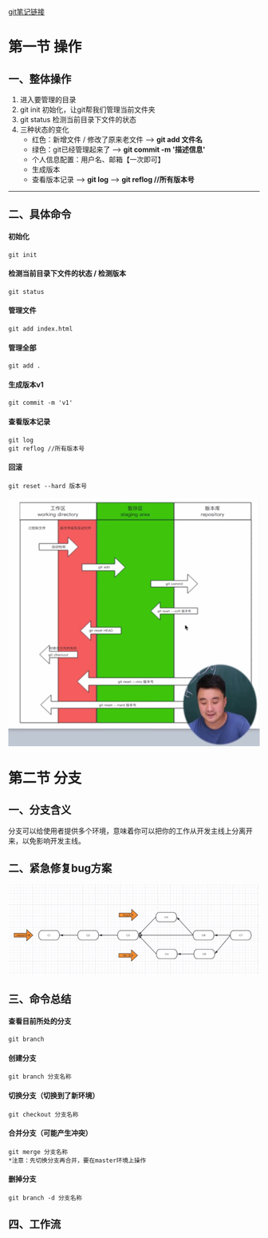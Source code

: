 [git笔记链接](https://gitee.com/hongjilin/hongs-study-notes/tree/master/%E7%BC%96%E7%A8%8B_%E5%89%8D%E7%AB%AF%E5%BC%80%E5%8F%91%E5%AD%A6%E4%B9%A0%E7%AC%94%E8%AE%B0/Git%E5%AD%A6%E4%B9%A0%E7%AC%94%E8%AE%B0)

# 第一节 操作
## 一、整体操作
1. 进入要管理的目录
2. git init 初始化，让git帮我们管理当前文件夹
3. git status 检测当前目录下文件的状态
4. 三种状态的变化
    - 红色：新增文件 / 修改了原来老文件
  -->   **git add 文件名**
    * 绿色：git已经管理起来了 
  -->   **git commit -m '描述信息'**  
    * 个人信息配置：用户名、邮箱【一次即可】
    * 生成版本
    * 查看版本记录
  -->   **git log**
 --> **git reflog //所有版本号**
<hr>

## 二、具体命令
#### 初始化
    git init

#### 检测当前目录下文件的状态 / 检测版本
    git status

#### 管理文件
    git add index.html
#### 管理全部
    git add .

#### 生成版本v1
    git commit -m 'v1'

#### 查看版本记录
    git log 
    git reflog //所有版本号

#### 回滚
    git reset --hard 版本号

<img src="11.png" height='500'>

# 第二节 分支
## 一、分支含义
分支可以给使用者提供多个环境，意味着你可以把你的工作从开发主线上分离开来，以免影响开发主线。

## 二、紧急修复bug方案
<img src='2.png'>

## 三、命令总结
#### 查看目前所处的分支
    git branch
#### 创建分支
    git branch 分支名称
#### 切换分支（切换到了新环境）
    git checkout 分支名称
#### 合并分支（可能产生冲突）
    git merge 分支名称
    *注意：先切换分支再合并，要在master环境上操作
#### 删掉分支
    git branch -d 分支名称

## 四、工作流
